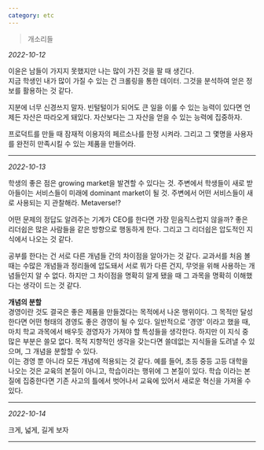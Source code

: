 ```yaml
---
category: etc
---
```


> 개소리들

_2022-10-12_

이윤은 남들이 가지지 못했지만 나는 많이 가진 것을 팔 때 생긴다.  
지금 학생인 내가 많이 가질 수 있는 건 크롤링을 통한 데이터. 그것을 분석하여 얻은 정보를 활용하는 것 같다.

지분에 너무 신경쓰지 말자. 빈털털이가 되어도 큰 일을 이룰 수 있는 능력이 있다면 언제든 자산은 따라오게 돼있다. 자산보다는 그 자산을 얻을 수 있는 능력에 집중하자.

프로덕트를 만들 때 잠재적 이용자의 페르소나를 한정 시켜라. 그리고 그 몇명을 사용자를 완전히 만족시킬 수 있는 제품을 만들어라.

---

_2022-10-13_

학생의 좋은 점은 growing market을 발견할 수 있다는 것. 주변에서 학생들이 새로 받아들이는 서비스들이 미래에 dominant market이 될 것. 주변에서 어떤 서비스들이 새로 사용되는 지 관찰해라. Metaverse!?

어떤 문제의 정답도 알려주는 기계가 CEO를 한다면 가장 믿음직스럽지 않을까? 좋은 리더쉽은 많은 사람들을 같은 방향으로 행동하게 한다. 그리고 그 리더쉽은 압도적인 지식에서 나오는 것 같다.

공부를 한다는 건 서로 다른 개념들 간의 차이점을 알아가는 것 같다. 교과서를 처음 볼 때는 수많은 개념들과 정리들에 압도돼서 서로 뭐가 다른 건지, 무엇을 위해 사용하는 개념들인지 알 수 없다. 하지만 그 차이점을 명확히 알게 됐을 때 그 과목을 명확히 이해했다는 생각이 드는 것 같다.

**개념의 분할** \
경영이란 것도 결국은 좋은 제품을 만들겠다는 목적에서 나온 행위이다. 그 목적만 달성한다면 어떤 형태의 경영도 좋은 경영이 될 수 있다. 일반적으로 '경영' 이라고 했을 때, 마치 학교 과목에서 배우듯 경영자가 가져야 할 특성들을 생각한다. 하지만 이 지식 중 많은 부분은 쓸모 없다. 목적 지향적인 생각을 갖는다면 쓸데없는 지식들을 도려낼 수 있으며, 그 개념을 분할할 수 있다. \
이는 경영 뿐 아니라 모든 개념에 적용되는 것 같다. 예를 들어, 초등 중등 고등 대학을 나오는 것은 교육의 본질이 아니고, 학습이라는 행위에 그 본질이 있다. 학습 이라는 본질에 집중한다면 기존 사고의 틀에서 벗어나서 교육에 있어서 새로운 혁신을 가져올 수 있다.

---

_2022-10-14_

크게, 넓게, 길게 보자

---
